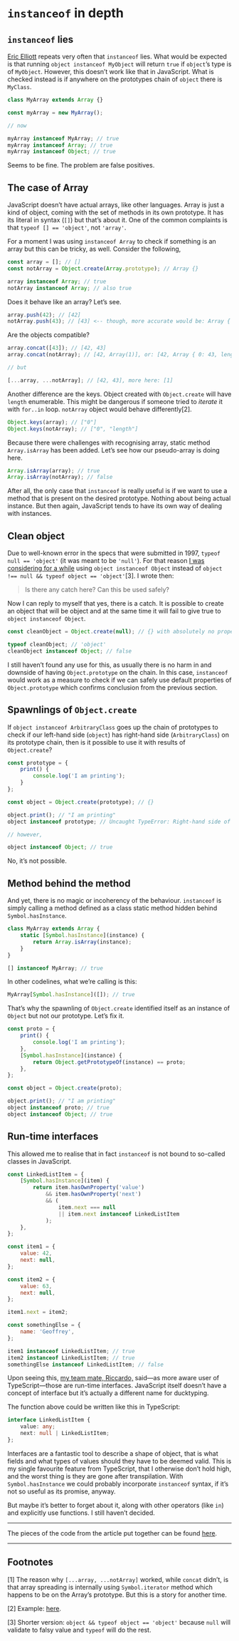 # `instanceof` in depth

## `instanceof` lies

[Eric Elliott](https://twitter.com/_ericelliott) repeats very often that `instanceof` lies. What would be expected is that running `object instanceof MyObject` will return `true` if `object`’s type is of `MyObject`. However, this doesn’t work like that in JavaScript. What is checked instead is if anywhere on the prototypes chain of `object` there is `MyClass`.

```javascript
class MyArray extends Array {}

const myArray = new MyArray();

// now

myArray instanceof MyArray; // true
myArray instanceof Array; // true
myArray instanceof Object; // true
```

Seems to be fine. The problem are false positives.

## The case of Array

JavaScript doesn’t have actual arrays, like other languages. Array is just a kind of object, coming with the set of methods in its own prototype. It has its literal in syntax (`[]`) but that’s about it. One of the common complaints is that `typeof [] == 'object'`, not `'array'`.

For a moment I was using `instanceof Array` to check if something is an array but this can be tricky, as well. Consider the following,

```javascript
const array = []; // []
const notArray = Object.create(Array.prototype); // Array {}

array instanceof Array; // true
notArray instanceof Array; // also true
```

Does it behave like an array? Let’s see.

```javascript
array.push(42); // [42]
notArray.push(43); // [43] <-- though, more accurate would be: Array { 0: 43, length: 1 }
```

Are the objects compatible?

```javascript
array.concat([43]); // [42, 43]
array.concat(notArray); // [42, Array(1)], or: [42, Array { 0: 43, length: 1 }]

// but

[...array, ...notArray]; // [42, 43], more here: [1]
```

Another difference are the keys. Object created with `Object.create` will have `length` enumerable. This might be dangerous if someone tried to _iterate_ it with `for..in` loop. `notArray` object would behave differently[2].

```javascript
Object.keys(array); // ["0"]
Object.keys(notArray); // ["0", "length"]
```

Because there were challenges with recognising array, static method `Array.isArray` has been added. Let’s see how our pseudo-array is doing here.

```javascript
Array.isArray(array); // true
Array.isArray(notArray); // false
```

After all, the only case that `instanceof` is really useful is if we want to use a method that is present on the desired prototype. Nothing about being actual instance. But then again, JavaScript tends to have its own way of dealing with instances.

## Clean object

Due to well-known error in the specs that were submitted in 1997, `typeof null == 'object'` (it was meant to be `'null'`). For that reason [I was considering for a while](https://twitter.com/krazov/status/811505703558975489) using `object instanceof Object` instead of `object !== null && typeof object == 'object'`[3]. I wrote then:

>Is there any catch here? Can this be used safely?

Now I can reply to myself that yes, there is a catch. It is possible to create an object that will be object and at the same time it will fail to give true to `object instanceof Object`.

```javascript
const cleanObject = Object.create(null); // {} with absolutely no properties

typeof cleanObject; // 'object'
cleanObject instanceof Object; // false
```

I still haven’t found any use for this, as usually there is no harm in and downside of having `Object.prototype` on the chain. In this case, `instanceof` would work as a measure to check if we can safely use default properties of `Object.prototype` which confirms conclusion from the previous section.

## Spawnlings of `Object.create`

If `object instanceof ArbitraryClass` goes up the chain of prototypes to check if our left-hand side (`object`) has right-hand side (`ArbitraryClass`) on its prototype chain, then is it possible to use it with results of `Object.create`?

```javascript
const prototype = {
    print() {
        console.log('I am printing');
    }
};

const object = Object.create(prototype); // {}

object.print(); // "I am printing"
object instanceof prototype; // Uncaught TypeError: Right-hand side of 'instanceof' is not an object

// however,

object instanceof Object; // true
```

No, it’s not possible.

## Method behind the method

And yet, there is no magic or incoherency of the behaviour. `instanceof` is simply calling a method defined as a class static method hidden behind `Symbol.hasInstance`.

```javascript
class MyArray extends Array {
    static [Symbol.hasInstance](instance) {
        return Array.isArray(instance);
    }
}

[] instanceof MyArray; // true
```

In other codelines, what we’re calling is this:

```javascript
MyArray[Symbol.hasInstance]([]); // true
```

That’s why the spawnling of `Object.create` identified itself as an instance of `Object` but not our prototype. Let’s fix it.

```javascript
const proto = {
    print() {
        console.log('I am printing');
    },
    [Symbol.hasInstance](instance) {
        return Object.getPrototypeOf(instance) == proto;
    },
};

const object = Object.create(proto);

object.print(); // "I am printing"
object instanceof proto; // true
object instanceof Object; // true
```

## Run-time interfaces

This allowed me to realise that in fact `instanceof` is not bound to so-called classes in JavaScript.

```javascript
const LinkedListItem = {
    [Symbol.hasInstance](item) {
        return item.hasOwnProperty('value')
            && item.hasOwnProperty('next')
            && (
                item.next === null
                || item.next instanceof LinkedListItem
            );
    },
};

const item1 = {
    value: 42,
    next: null,
};

const item2 = {
    value: 63,
    next: null,
};

item1.next = item2;

const somethingElse = {
    name: 'Geoffrey',
};

item1 instanceof LinkedListItem; // true
item2 instanceof LinkedListItem; // true
somethingElse instanceof LinkedListItem; // false
```

Upon seeing this, [my team mate, Riccardo,](https://twitter.com/riccardop87) said—as more aware user of TypeScript—those are run-time interfaces. JavaScript itself doesn’t have a concept of interface but it’s actually a different name for ducktyping.

The function above could be written like this in TypeScript:

```typescript
interface LinkedListItem {
    value: any;
    next: null | LinkedListItem;
};
```

Interfaces are a fantastic tool to describe a shape of object, that is what fields and what types of values should they have to be deemed valid. This is my single favourite feature from TypeScript, that I otherwise don’t hold high, and the worst thing is they are gone after transpilation. With `Symbol.hasInstance` we could probably incorporate `instanceof` syntax, if it’s not so useful as its promise, anyway.

But maybe it’s better to forget about it, along with other operators (like `in`) and explicitly use functions. I still haven’t decided.

---

The pieces of the code from the article put together can be found [here](../snippets/instanceof-in-depth-code.js).

---

## Footnotes

[1] The reason why `[...array, ...notArray]` worked, while `concat` didn’t, is that array spreading is internally using `Symbol.iterator` method which happens to be on the Array’s prototype. But this is a story for another time.

[2] Example: [here](../snippets/instanceof-in-depth-for-in-code.js).

[3] Shorter version: `object && typeof object == 'object'` because `null` will validate to falsy value and `typeof` will do the rest.